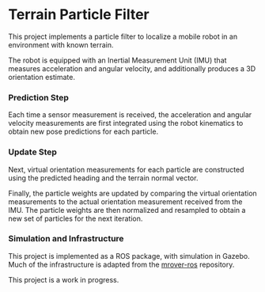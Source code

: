 # Terrain Particle Filter
This project implements a particle filter to localize a mobile robot in an environment with known terrain. 

The robot is equipped with an Inertial Measurement Unit (IMU) that measures acceleration and angular velocity, and additionally produces a 3D orientation estimate. 

### Prediction Step
Each time a sensor measurement is received, the acceleration and angular velocity measurements are first integrated using the robot kinematics to obtain new pose predictions for each particle. 

### Update Step
Next, virtual orientation measurements for each particle are constructed using the predicted heading and the terrain normal vector. 

Finally, the particle weights are updated by comparing the virtual orientation measurements to the actual orientation measurement received from the IMU. The particle weights are then normalized and resampled to obtain a new set of particles for the next iteration.

### Simulation and Infrastructure
This project is implemented as a ROS package, with simulation in Gazebo. Much of the infrastructure is adapted from the [mrover-ros](https://github.com/umrover/mrover-ros) repository.

This project is a work in progress.